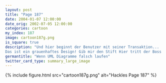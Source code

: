 ```yaml
---
layout: post
title: "Page 187"
date: 2004-01-07 12:00:00
date_orig: 2002-07-05 12:00:00
categories: cartoon
my_index: 187
image: cartoon187g.png
is_square: true
description: "Und hier beginnt der Benutzer mit seiner Transaktion...
Das ist ein grauenhaftes Design! Gib mir den Stift Hier tritt der Boss dir in den Hintern weil dein Design stinkt Ach ja? Nun, hier bin ich wie ich dich mit einem Hammer schlage weil dein Code voller Fehler ist Und das bin ich bei meiner Rache Ich denke es war ein Fehler sie zu diesem UML Seminar zu schicken."
germantitle: "Wenn UML Diagramme falsch laufen"
twitter_card_type: summary_large_image
---
```


{% include figure.html src="cartoon187g.png" alt="Hackles Page 187"  %}
